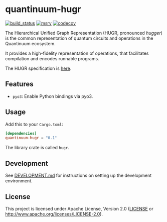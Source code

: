 quantinuum-hugr
===============

[![build_status][]](https://github.com/CQCL/hugr/actions)
[![msrv][]](https://github.com/CQCL/hugr)
[![codecov][]](https://codecov.io/gh/CQCL/hugr)

The Hierarchical Unified Graph Representation (HUGR, pronounced _hugger_) is the
common representation of quantum circuits and operations in the Quantinuum
ecosystem.

It provides a high-fidelity representation of operations, that facilitates
compilation and encodes runnable programs.

The HUGR specification is [here](specification/hugr.md).

## Features

-   `pyo3`: Enable Python bindings via pyo3.

## Usage

Add this to your `Cargo.toml`:

```toml
[dependencies]
quantinuum-hugr = "0.1"
```

The library crate is called `hugr`.

## Development

See [DEVELOPMENT.md](DEVELOPMENT.md) for instructions on setting up the development environment.

## License

This project is licensed under Apache License, Version 2.0 ([LICENSE][] or http://www.apache.org/licenses/LICENSE-2.0).

  [build_status]: https://github.com/CQCL/hugr/workflows/Continuous%20integration/badge.svg?branch=main
  [msrv]: https://img.shields.io/badge/rust-1.70.0%2B-blue.svg
  [codecov]: https://img.shields.io/codecov/c/gh/CQCL/hugr?logo=codecov
  [LICENSE]: LICENCE
